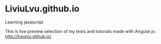 # LiviuLvu.github.io

Learning javascript

This is live preview selection of my tests and tutorials made with Angular.js:
http://liviulvu.github.io/
